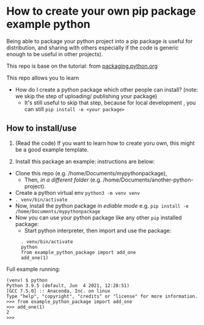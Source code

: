 # How to create your own pip package example python

Being able to package your python project into a pip package is useful for distribution, and sharing with others especially if the code is generic enough to be useful in other projects).

This repo is base on the tutorial: from [packaging.python.org](https://packaging.python.org/tutorials/packaging-projects/)

This repo allows you to learn

- How do I create a python package which other people can install? (note: we skip the step of uploading/ publishing your package)
  - It's still useful to skip that step, because for local development , you can still `pip install -e <your package>`

## How to install/use

1. (Read the code) If you want to learn how to create yoru own, this might be a good example template.

2. Install this package an example: instructions are below:

- Clone this repo (e.g. /home/Documents/mypythonpackage), 
  - Then, *in a different folder* (e.g. /home/Documents/another-python-project).
- Create a python virtual env `python3 -m venv venv`
- `. venv/bin/activate`
- Now, install the python package in *ediable mode*
  e.g. `pip install -e /home/Documents/mypythonpackage`
- Now you can use your python package like any other `pip` installed package:
  - Start python interpreter, then import and use the package:
  ```
    . venv/bin/activate
    python
    from example_python_package import add_one 
    add_one(1)
  ```

Full example running:

```
(venv) $ python
Python 3.9.5 (default, Jun  4 2021, 12:28:51) 
[GCC 7.5.0] :: Anaconda, Inc. on linux
Type "help", "copyright", "credits" or "license" for more information.
>>> from example_python_package import add_one
>>> add_one(1)
2
>>> 

```
